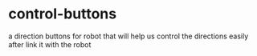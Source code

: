 # control-buttons
a direction buttons for robot that will help us control the directions easily after link it with the robot 
